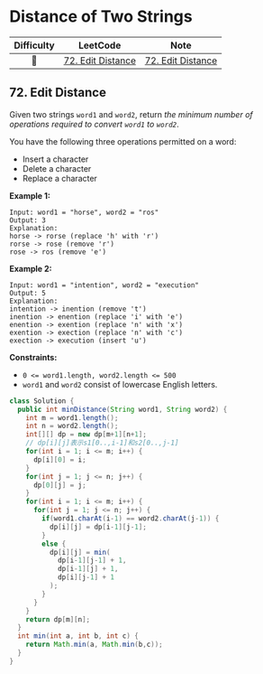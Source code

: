# Distance of Two Strings

| Difficulty |                           LeetCode                           | Note |
| :--------: | :----------------------------------------------------------: | :--: |
|     🔴      | [72. Edit Distance](https://leetcode.com/problems/edit-distance/) |[72. Edit Distance](#72-edit-distance)      |

## 72. Edit Distance

Given two strings `word1` and `word2`, return *the minimum number of operations required to convert `word1` to `word2`*.

You have the following three operations permitted on a word:

- Insert a character
- Delete a character
- Replace a character

 

**Example 1:**

```
Input: word1 = "horse", word2 = "ros"
Output: 3
Explanation: 
horse -> rorse (replace 'h' with 'r')
rorse -> rose (remove 'r')
rose -> ros (remove 'e')
```

**Example 2:**

```
Input: word1 = "intention", word2 = "execution"
Output: 5
Explanation: 
intention -> inention (remove 't')
inention -> enention (replace 'i' with 'e')
enention -> exention (replace 'n' with 'x')
exention -> exection (replace 'n' with 'c')
exection -> execution (insert 'u')
```

 

**Constraints:**

- `0 <= word1.length, word2.length <= 500`
- `word1` and `word2` consist of lowercase English letters.

```java
class Solution {
  public int minDistance(String word1, String word2) {
    int m = word1.length();
    int n = word2.length();
    int[][] dp = new dp[m+1][n+1];
    // dp[i][j]表示s1[0..,i-1]和s2[0..,j-1]
    for(int i = 1; i <= m; i++) {
      dp[i][0] = i;
    }
    for(int j = 1; j <= n; j++) {
      dp[0][j] = j;
    }
    for(int i = 1; i <= m; i++) {
      for(int j = 1; j <= n; j++) {
        if(word1.charAt(i-1) == word2.charAt(j-1)) {
          dp[i][j] = dp[i-1][j-1];
        }
        else {
          dp[i][j] = min(
          	dp[i-1][j-1] + 1,
            dp[i-1][j] + 1,
            dp[i][j-1] + 1
          );
        }
      }
    }
    return dp[m][n];
  }
  int min(int a, int b, int c) {
    return Math.min(a, Math.min(b,c));
  }
}
```

